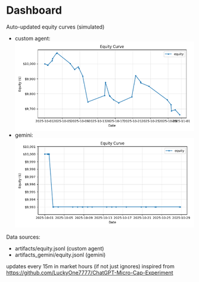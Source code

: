 # Dashboard

Auto-updated equity curves (simulated)

- custom agent: ![Equity Curve](artifacts/equity.png?v=d70b804)
- gemini: ![Equity Curve (Gemini)](artifacts_gemini/equity.png?v=d70b804)

Data sources:
- artifacts/equity.jsonl (custom agent)
- artifacts_gemini/equity.jsonl (gemini)

updates every 15m in market hours (if not just ignores)
inspired from https://github.com/LuckyOne7777/ChatGPT-Micro-Cap-Experiment